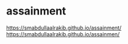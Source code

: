 # assainment
 https://smabdullaalrakib.github.io/assainment/
 https://smabdullaalrakib.github.io/assainmen/
